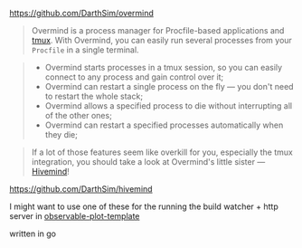 https://github.com/DarthSim/overmind

> Overmind is a process manager for Procfile-based applications and [tmux](https://tmux.github.io/). With Overmind, you can easily run several processes from your `Procfile` in a single terminal.

> -   Overmind starts processes in a tmux session, so you can easily connect to any process and gain control over it;
> -   Overmind can restart a single process on the fly — you don't need to restart the whole stack;
> -   Overmind allows a specified process to die without interrupting all of the other ones;
> -   Overmind can restart a specified processes automatically when they die;


> If a lot of those features seem like overkill for you, especially the tmux integration, you should take a look at Overmind's little sister — [Hivemind](https://github.com/DarthSim/hivemind)!

https://github.com/DarthSim/hivemind



I might want to use one of these for the running the build watcher + http server in [observable-plot-template](https://github.com/llimllib/observable-plot-template)

written in go